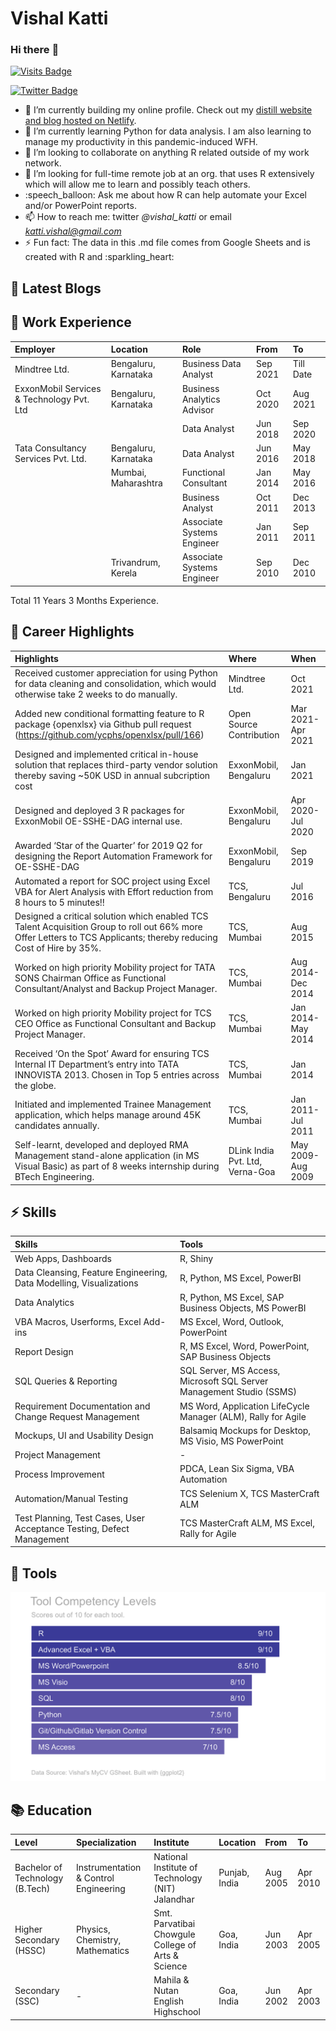 Vishal Katti
================

### Hi there :wave:

[![Visits
Badge](https://badges.pufler.dev/visits/vikatti/vikatti)](https://vishalkatti.com)

[![Twitter
Badge](https://img.shields.io/badge/Twitter-Profile-informational?style=flat&logo=twitter&logoColor=white&color=1CA2F1)](https://twitter.com/vishal_katti)

-   :telescope: I’m currently building my online profile. Check out my
    [distill website and blog hosted on
    Netlify](https://vishalkatti.com "https://vishalkatti.com").
-   :seedling: I’m currently learning Python for data analysis. I am
    also learning to manage my productivity in this pandemic-induced
    WFH.
-   :dancers: I’m looking to collaborate on anything R related outside
    of my work network.
-   :thinking: I’m looking for full-time remote job at an org. that uses
    R extensively which will allow me to learn and possibly teach
    others.
-   :speech\_balloon: Ask me about how R can help automate your Excel
    and/or PowerPoint reports.
-   :mailbox: How to reach me: twitter *@vishal\_katti* or email
    *katti.vishal@gmail.com*
-   :zap: Fun fact: The data in this .md file comes from Google Sheets
    and is created with R and :sparkling\_heart:

## :memo: Latest Blogs

<!-- BLOG-POST-LIST:START -->
<!-- BLOG-POST-LIST:END -->

## :briefcase: Work Experience

| Employer                                  | Location             | Role                       | From     | To        |
|:------------------------------------------|:---------------------|:---------------------------|:---------|:----------|
| Mindtree Ltd.                             | Bengaluru, Karnataka | Business Data Analyst      | Sep 2021 | Till Date |
| ExxonMobil Services & Technology Pvt. Ltd | Bengaluru, Karnataka | Business Analytics Advisor | Oct 2020 | Aug 2021  |
|                                           |                      | Data Analyst               | Jun 2018 | Sep 2020  |
| Tata Consultancy Services Pvt. Ltd.       | Bengaluru, Karnataka | Data Analyst               | Jun 2016 | May 2018  |
|                                           | Mumbai, Maharashtra  | Functional Consultant      | Jan 2014 | May 2016  |
|                                           |                      | Business Analyst           | Oct 2011 | Dec 2013  |
|                                           |                      | Associate Systems Engineer | Jan 2011 | Sep 2011  |
|                                           | Trivandrum, Kerela   | Associate Systems Engineer | Sep 2010 | Dec 2010  |

Total 11 Years 3 Months Experience.

## :tada: Career Highlights

| Highlights                                                                                                                                                          | Where                           | When              |
|:--------------------------------------------------------------------------------------------------------------------------------------------------------------------|:--------------------------------|:------------------|
| Received customer appreciation for using Python for data cleaning and consolidation, which would otherwise take 2 weeks to do manually.                             | Mindtree Ltd.                   | Oct 2021          |
| Added new conditional formatting feature to R package {openxlsx} via Github pull request (<https://github.com/ycphs/openxlsx/pull/166>)                             | Open Source Contribution        | Mar 2021-Apr 2021 |
| Designed and implemented critical in-house solution that replaces third-party vendor solution thereby saving \~50K USD in annual subcription cost                   | ExxonMobil, Bengaluru           | Jan 2021          |
| Designed and deployed 3 R packages for ExxonMobil OE-SSHE-DAG internal use.                                                                                         | ExxonMobil, Bengaluru           | Apr 2020-Jul 2020 |
| Awarded ‘Star of the Quarter’ for 2019 Q2 for designing the Report Automation Framework for OE-SSHE-DAG                                                             | ExxonMobil, Bengaluru           | Sep 2019          |
| Automated a report for SOC project using Excel VBA for Alert Analysis with Effort reduction from 8 hours to 5 minutes!!                                             | TCS, Bengaluru                  | Jul 2016          |
| Designed a critical solution which enabled TCS Talent Acquisition Group to roll out 66% more Offer Letters to TCS Applicants; thereby reducing Cost of Hire by 35%. | TCS, Mumbai                     | Aug 2015          |
| Worked on high priority Mobility project for TATA SONS Chairman Office as Functional Consultant/Analyst and Backup Project Manager.                                 | TCS, Mumbai                     | Aug 2014-Dec 2014 |
| Worked on high priority Mobility project for TCS CEO Office as Functional Consultant and Backup Project Manager.                                                    | TCS, Mumbai                     | Jan 2014-May 2014 |
| Received ‘On the Spot’ Award for ensuring TCS Internal IT Department’s entry into TATA INNOVISTA 2013. Chosen in Top 5 entries across the globe.                    | TCS, Mumbai                     | Jan 2014          |
| Initiated and implemented Trainee Management application, which helps manage around 45K candidates annually.                                                        | TCS, Mumbai                     | Jan 2011-Jul 2011 |
| Self-learnt, developed and deployed RMA Management stand-alone application (in MS Visual Basic) as part of 8 weeks internship during BTech Engineering.             | DLink India Pvt. Ltd, Verna-Goa | May 2009-Aug 2009 |

## :zap: Skills

| Skills                                                                | Tools                                                                |
|:----------------------------------------------------------------------|:---------------------------------------------------------------------|
| Web Apps, Dashboards                                                  | R, Shiny                                                             |
| Data Cleansing, Feature Engineering, Data Modelling, Visualizations   | R, Python, MS Excel, PowerBI                                         |
| Data Analytics                                                        | R, Python, MS Excel, SAP Business Objects, MS PowerBI                |
| VBA Macros, Userforms, Excel Add-ins                                  | MS Excel, Word, Outlook, PowerPoint                                  |
| Report Design                                                         | R, MS Excel, Word, PowerPoint, SAP Business Objects                  |
| SQL Queries & Reporting                                               | SQL Server, MS Access, Microsoft SQL Server Management Studio (SSMS) |
| Requirement Documentation and Change Request Management               | MS Word, Application LifeCycle Manager (ALM), Rally for Agile        |
| Mockups, UI and Usability Design                                      | Balsamiq Mockups for Desktop, MS Visio, MS PowerPoint                |
| Project Management                                                    | \-                                                                   |
| Process Improvement                                                   | PDCA, Lean Six Sigma, VBA Automation                                 |
| Automation/Manual Testing                                             | TCS Selenium X, TCS MasterCraft ALM                                  |
| Test Planning, Test Cases, User Acceptance Testing, Defect Management | TCS MasterCraft ALM, MS Excel, Rally for Agile                       |

## :wrench: Tools

![](Images/tools.png)

## :books: Education

| Level                           | Specialization                        | Institute                                          | Location      | From     | To       |
|:--------------------------------|:--------------------------------------|:---------------------------------------------------|:--------------|:---------|:---------|
| Bachelor of Technology (B.Tech) | Instrumentation & Control Engineering | National Institute of Technology (NIT) Jalandhar   | Punjab, India | Aug 2005 | Apr 2010 |
| Higher Secondary (HSSC)         | Physics, Chemistry, Mathematics       | Smt. Parvatibai Chowgule College of Arts & Science | Goa, India    | Jun 2003 | Apr 2005 |
| Secondary (SSC)                 | \-                                    | Mahila & Nutan English Highschool                  | Goa, India    | Jun 2002 | Apr 2003 |
